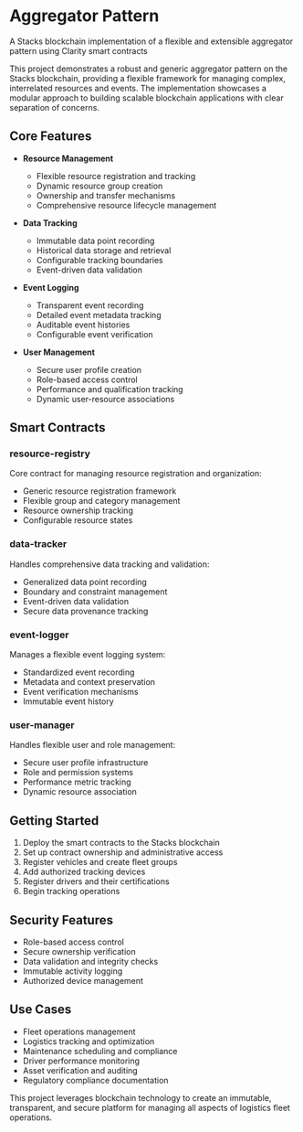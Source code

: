 # Aggregator Pattern

A Stacks blockchain implementation of a flexible and extensible aggregator pattern using Clarity smart contracts

This project demonstrates a robust and generic aggregator pattern on the Stacks blockchain, providing a flexible framework for managing complex, interrelated resources and events. The implementation showcases a modular approach to building scalable blockchain applications with clear separation of concerns.

## Core Features

- **Resource Management**
  - Flexible resource registration and tracking
  - Dynamic resource group creation
  - Ownership and transfer mechanisms
  - Comprehensive resource lifecycle management

- **Data Tracking**
  - Immutable data point recording
  - Historical data storage and retrieval
  - Configurable tracking boundaries
  - Event-driven data validation

- **Event Logging**
  - Transparent event recording
  - Detailed event metadata tracking
  - Auditable event histories
  - Configurable event verification

- **User Management**
  - Secure user profile creation
  - Role-based access control
  - Performance and qualification tracking
  - Dynamic user-resource associations

## Smart Contracts

### resource-registry
Core contract for managing resource registration and organization:
- Generic resource registration framework
- Flexible group and category management
- Resource ownership tracking
- Configurable resource states

### data-tracker
Handles comprehensive data tracking and validation:
- Generalized data point recording
- Boundary and constraint management
- Event-driven data validation
- Secure data provenance tracking

### event-logger
Manages a flexible event logging system:
- Standardized event recording
- Metadata and context preservation
- Event verification mechanisms
- Immutable event history

### user-manager
Handles flexible user and role management:
- Secure user profile infrastructure
- Role and permission systems
- Performance metric tracking
- Dynamic resource association

## Getting Started

1. Deploy the smart contracts to the Stacks blockchain
2. Set up contract ownership and administrative access
3. Register vehicles and create fleet groups
4. Add authorized tracking devices
5. Register drivers and their certifications
6. Begin tracking operations

## Security Features

- Role-based access control
- Secure ownership verification
- Data validation and integrity checks
- Immutable activity logging
- Authorized device management

## Use Cases

- Fleet operations management
- Logistics tracking and optimization
- Maintenance scheduling and compliance
- Driver performance monitoring
- Asset verification and auditing
- Regulatory compliance documentation

This project leverages blockchain technology to create an immutable, transparent, and secure platform for managing all aspects of logistics fleet operations.